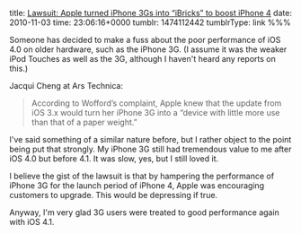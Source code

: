 title: [Lawsuit: Apple turned iPhone 3Gs into “iBricks” to boost iPhone 4](http://arstechnica.com/apple/news/2010/11/lawsuit-apple-turned-iphone-3gs-into-ibricks-to-boost-iphone-4.ars)
date: 2010-11-03
time: 23:06:16+0000
tumblr: 1474112442
tumblrType: link
%%%

Someone has decided to make a fuss about the poor performance of iOS 4.0 on older hardware, such as the iPhone 3G. (I assume it was the weaker iPod Touches as well as the 3G, although I haven't heard any reports on this.)

Jacqui Cheng at Ars Technica:

> According to Wofford’s complaint, Apple knew that the update from iOS 3.x would turn her iPhone 3G into a “device with little more use than that of a paper weight.”

I've said something of a similar nature before, but I rather object to the point being put that strongly. My iPhone 3G still had tremendous value to me after iOS 4.0 but before 4.1. It was slow, yes, but I still loved it. 

I believe the gist of the lawsuit is that by hampering the performance of iPhone 3G for the launch period of iPhone 4, Apple was encouraging customers to upgrade. This would be depressing if true. 

Anyway, I'm very glad 3G users were treated to good performance again with iOS 4.1.
